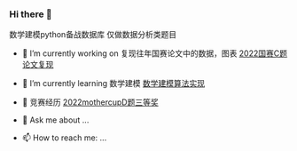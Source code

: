 ### Hi there 👋
数学建模python备战数据库
仅做数据分析类题目



- 🔭 I’m currently working on 复现往年国赛论文中的数据，图表
   [2022国赛C题论文复现](https://github.com/cbrcbr2022/cbrcbr2022/tree/a524059d85a514793ff3dfccea017e4b913560ea/C%E9%A2%98)

- 🌱 I’m currently learning 数学建模
   [数学建模算法实现](https://github.com/cbrcbr2022/cbrcbr2022/tree/47bd7ec018695ee88a118a62090b53211bba4eb5/1a%E6%95%B0%E5%AD%A6%E5%BB%BA%E6%A8%A1%E5%9B%BD%E8%B5%9B%E7%AE%97%E6%B3%95%E5%BA%93)
- 🤔 竞赛经历
    [2022mothercupD题三等奖](https://github.com/cbrcbr2022/cbrcbr2022/tree/47bd7ec018695ee88a118a62090b53211bba4eb5/1a%E6%95%B0%E5%AD%A6%E5%BB%BA%E6%A8%A1%E5%9B%BD%E8%B5%9B%E7%AE%97%E6%B3%95%E5%BA%93)
- 💬 Ask me about ...
- 📫 How to reach me: ...



